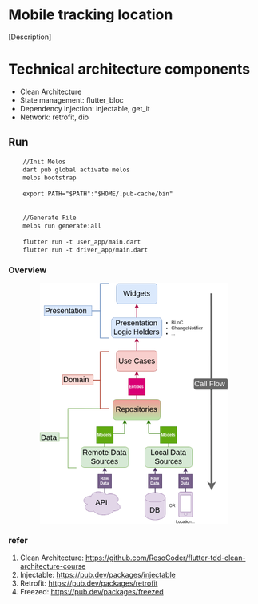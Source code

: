 # Mobile tracking location

[Description]

# Technical architecture components
- Clean Architecture
- State management: flutter_bloc
- Dependency injection: injectable, get_it
- Network: retrofit, dio

## Run
```
    //Init Melos
    dart pub global activate melos
    melos bootstrap
    
    export PATH="$PATH":"$HOME/.pub-cache/bin"

    
    //Generate File
    melos run generate:all 

    flutter run -t user_app/main.dart
    flutter run -t driver_app/main.dart
```

### Overview
<img src="./architecture-proposal.png" style="display: block; margin-left: auto; margin-right: auto; width: 75%;"/>

### refer
1. Clean Architecture: https://github.com/ResoCoder/flutter-tdd-clean-architecture-course
2. Injectable: https://pub.dev/packages/injectable
3. Retrofit: https://pub.dev/packages/retrofit
4. Freezed: https://pub.dev/packages/freezed
